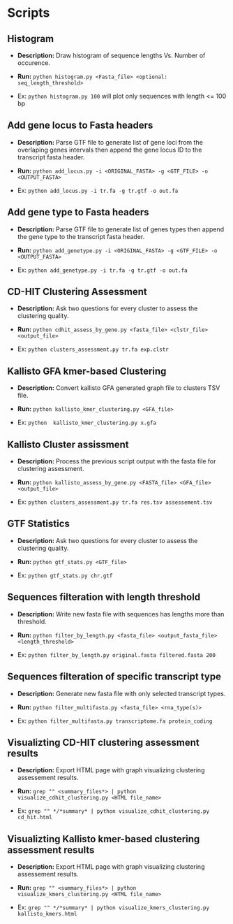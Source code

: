 # Scripts

## Histogram

- **Description:** Draw histogram of sequence lengths Vs. Number of occurence.

- **Run:**  `python histogram.py <Fasta_file> <optional: seq_length_threshold>`

- Ex: `python histogram.py 100` will plot only sequences with length <= 100 bp

## Add gene locus to Fasta headers

- **Description:** Parse GTF file to generate list of gene loci from the overlaping genes intervals then append the gene locus ID to the transcript fasta header.

- **Run:**  `python add_locus.py -i <ORIGINAL_FASTA> -g <GTF_FILE> -o <OUTPUT_FASTA>`

- Ex: `python add_locus.py -i tr.fa -g tr.gtf -o out.fa`

## Add gene type to Fasta headers

- **Description:** Parse GTF file to generate list of genes types then append the gene type to the transcript fasta header.

- **Run:**  `python add_genetype.py -i <ORIGINAL_FASTA> -g <GTF_FILE> -o <OUTPUT_FASTA>`

- Ex: `python add_genetype.py -i tr.fa -g tr.gtf -o out.fa`

## CD-HIT Clustering Assessment

- **Description:** Ask two questions for every cluster to assess the clustering quality.

- **Run:**  `python cdhit_assess_by_gene.py <fasta_file> <clstr_file> <output_file>`

- Ex: `python clusters_assessment.py tr.fa exp.clstr`

## Kallisto GFA kmer-based Clustering

- **Description:** Convert kallisto GFA generated graph file to clusters TSV file.

- **Run:**  `python kallisto_kmer_clustering.py <GFA_file>`

- Ex: `python  kallisto_kmer_clustering.py x.gfa`

## Kallisto Cluster assissment

- **Description:** Process the previous script output with the fasta file for clustering assessment.

- **Run:**  `python kallisto_assess_by_gene.py <FASTA_file> <GFA_file> <output_file>`

- Ex: `python clusters_assessment.py tr.fa res.tsv assessement.tsv`
  
## GTF Statistics

- **Description:** Ask two questions for every cluster to assess the clustering quality.

- **Run:**  `python gtf_stats.py <GTF_file>`

- Ex: `python gtf_stats.py chr.gtf`

## Sequences filteration with length threshold

- **Description:** Write new fasta file with sequences has lengths more than threshold.

- **Run:**  `python filter_by_length.py <fasta_file> <output_fasta_file> <length_threshold>`

- Ex: `python filter_by_length.py original.fasta filtered.fasta 200`

## Sequences filteration of specific transcript type

- **Description:** Generate new fasta file with only selected transcript types.

- **Run:**  `python filter_multifasta.py <fasta_file> <rna_type(s)>`

- Ex: `python filter_multifasta.py transcriptome.fa protein_coding`

## Visualizting CD-HIT clustering assessment results

- **Description:** Export HTML page with graph visualizing clustering assessement results.

- **Run:**  `grep "" <summary_files*> | python visualize_cdhit_clustering.py <HTML file_name>`

- Ex: `grep "" */*summary* | python visualize_cdhit_clustering.py cd_hit.html`

## Visualizting Kallisto kmer-based clustering assessment results

- **Description:** Export HTML page with graph visualizing clustering assessement results.

- **Run:**  `grep "" <summary_files*> | python visualize_kmers_clustering.py <HTML file_name>`

- Ex: `grep "" */*summary* | python visualize_kmers_clustering.py kallisto_kmers.html`